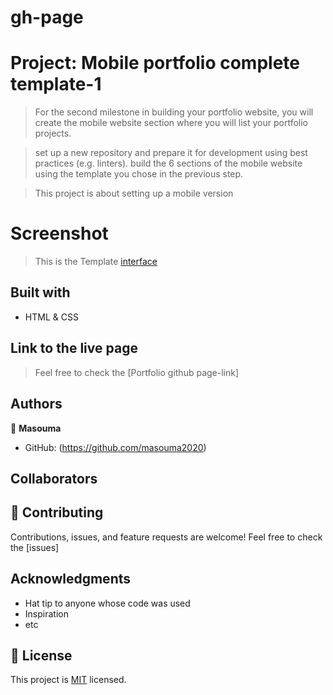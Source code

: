 # gh-page
# Project: Mobile portfolio complete template-1


> For the second milestone in building your portfolio website,
> you will create the mobile website section where you will list your portfolio projects.

> set up a new repository and prepare it for development using best practices (e.g. linters).
> build the 6 sections of the mobile website using the template you chose in the previous step.

> This project is about setting up a mobile version

# Screenshot

> This is the Template [interface](portfolio-images/Template%201-Mobile-Main.jpg)

## Built with

- HTML & CSS

## Link to the live page

> Feel free to check the [Portfolio github page-link]

## Authors

👤 **Masouma**

- GitHub: (https://github.com/masouma2020)


## Collaborators

## 🤝 Contributing

Contributions, issues, and feature requests are welcome!
Feel free to check the [issues]


## Acknowledgments

- Hat tip to anyone whose code was used
- Inspiration
- etc

## 📝 License

This project is [MIT](./MIT.md) licensed.
